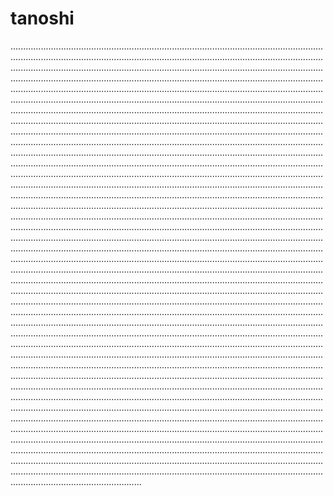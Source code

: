 # tanoshi

................................................................................................................................................................................................................................................................................................................................................................................................................................................................................................................................................................................................................................................................................................................................................................................................................................................................................................................................................................................................................................................................................................................................................................................................................................................................................................................................................................................................................................................................................................................................................................................................................................................................................................................................................................................................................................................................................................................................................................................................................................................................................................................................................................................................................................................................................................................................................................................................................................................................................................................................................................................................................................................................................................................................................................................................................................................................................................................................................................................................................................................................................................................................................................................................................................................................................................................................................................................................................................................................................................................................................................................................................................................................................................................................................................................................................................................................................................................................................................................................................................................................................................................................................................................................................................................................................................................................................................................................................................................................................................................................................................................................................................................................................................................................................................................................................................................................................................................................................................................................................................................................................................................................................................................................................................................................................................................................................